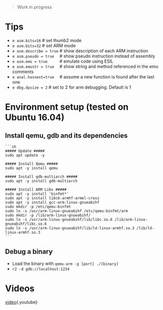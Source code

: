 <!-- TITLE: Arm -->

> Work in progress 
# Tips
- `e asm.bits=16`  # set thumb2 mode
- `e asm.bits=32`  # set ARM mode
- `e asm.describe = true`   # show description of each ARM instruction
- `e asm.pseudo = true  `   # show pseudo instruction instead of assembly
- `e asm.emu = true     `   # emulate code using ESIL
- `e asm.emustr = true  `   # show string and method referenced in the emu comments
- `e anal.hasnext=true  `   # assume a new function is found after the last one
- `e dbg.dpsize = 2` # set to 2 for arm debugging. Default is 1

# Environment setup (tested on Ubuntu 16.04)
## Install qemu, gdb and its dependencies
	```sh
	##### Update #####
	sudo apt update -y

	##### Install Qemu #####
	sudo apt -y install qemu

	##### Install gdb-multiarch #####
	sudo apt -y install gdb-multiarch

	##### Install ARM Libs #####
	sudo apt -y install 'binfmt*'
	sudo apt -y install libc6-armhf-armel-cross
	sudo apt -y install gcc-arm-linux-gnueabihf
	sudo mkdir -p /etc/qemu-binfmt
	sudo ln -s /usr/arm-linux-gnueabihf /etc/qemu-binfmt/arm
	sudo mkdir -p /lib/arm-linux-gnueabihf/
	sudo ln -s /usr/arm-linux-gnueabihf/lib/libc.so.6 /lib/arm-linux-gnueabihf/libc.so.6
	sudo ln -s /usr/arm-linux-gnueabihf/lib/ld-linux-armhf.so.3 /lib/ld-linux-armhf.so.3
	```

## Debug a binary
- Load the binary with `qemu-arm -g [port] ./[binary]`
- `r2 -d gdb://localhost:1234`
# Videos
[video](https://www.youtube.com/watch?v=oXSx0Qo2Upk){.youtube}
